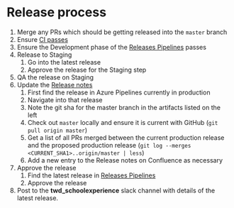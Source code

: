 # Release process

1. Merge any PRs which should be getting released into the `master` branch
2. Ensure [CI passes](https://dev.azure.com/dfe-ssp/S105-School-Experience/_build?definitionId=127) 
3. Ensure the Development phase of the [Releases Pipelines](https://dev.azure.com/dfe-ssp/S105-School-Experience/_release?_a=releases&view=mine&definitionId=38) passes
4. Release to Staging 
   1. Go into the latest release
   2. Approve the release for the Staging step
5. QA the release on Staging
6. Update the [Release notes](https://dfedigital.atlassian.net/wiki/spaces/SE/pages/1111916587/Release+Notes)
   1. First find the release in Azure Pipelines currently in production
   2. Navigate into that release
   3. Note the git sha for the master branch in the artifacts listed on the left
   4. Check out `master` locally and ensure it is current with GitHub (`git pull origin master`)
   5. Get a list of all PRs merged between the current production release and the proposed production release (`git log --merges <CURRENT_SHA1>..origin/master | less`)
   6. Add a new entry to the Release notes on Confluence as necessary
7. Approve the release
   1. Find the latest release in [Releases Pipelines](https://dev.azure.com/dfe-ssp/S105-School-Experience/_release?_a=releases&view=mine&definitionId=38)
   2. Approve the release
8. Post to the **twd_schoolexperience** slack channel with details of the latest
   release.
  
